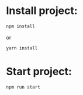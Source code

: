 <h1>Install project:</h1>

```sh
npm install
```

or

```sh
yarn install
```

<h1>Start project:</h1>

```sh
npm run start
```